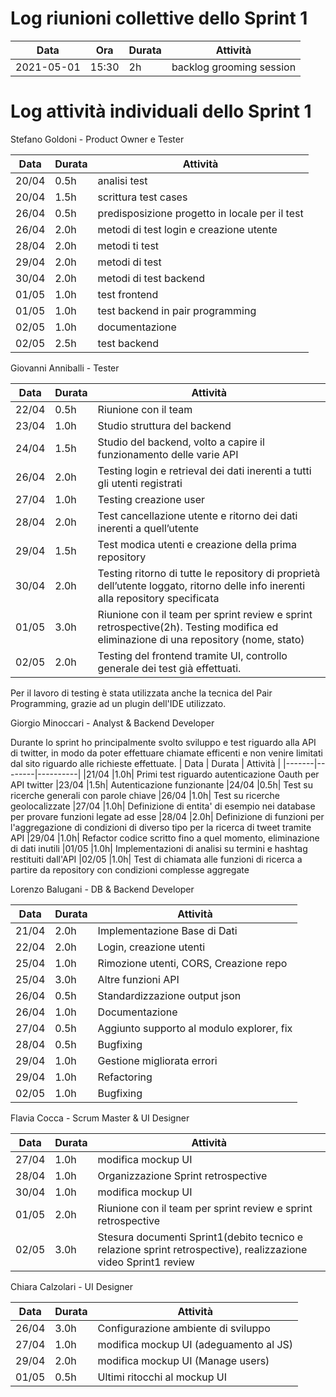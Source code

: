 # Log riunioni collettive dello Sprint 1

| Data | Ora | Durata | Attività |
|------|-----|--------|----------|
| 2021-05-01 | 15:30 | 2h | backlog grooming session |


# Log attività individuali dello Sprint 1

Stefano Goldoni - Product Owner e Tester

| Data  | Durata | Attività |
|-------|--------|----------|
|20/04 |0.5h |analisi test
|20/04 |1.5h |scrittura test cases
|26/04 |0.5h |predisposizione progetto in locale per il test
|26/04 |2.0h |metodi di test login e creazione utente
|28/04 |2.0h |metodi ti test
|29/04 |2.0h |metodi di test
|30/04 |2.0h |metodi di test backend
|01/05 |1.0h |test frontend
|01/05 |1.0h |test backend in pair programming
|02/05 |1.0h |documentazione
|02/05 |2.5h |test backend

Giovanni Anniballi - Tester  

| Data  | Durata | Attività |
|-------|--------|----------|
|22/04 |0.5h| Riunione con il team
|23/04 |1.0h| Studio struttura del backend
|24/04 |1.5h| Studio del backend, volto a capire il funzionamento delle varie API
|26/04 |2.0h| Testing login e retrieval dei dati inerenti a tutti gli utenti registrati
|27/04 |1.0h| Testing creazione user
|28/04 |2.0h| Test cancellazione utente e ritorno dei dati inerenti a quell’utente
|29/04 |1.5h| Test modica utenti e creazione della prima repository
|30/04 |2.0h| Testing ritorno di tutte le repository di proprietà dell’utente loggato, ritorno delle info inerenti alla repository specificata
|01/05 |3.0h| Riunione con il team per sprint review e sprint retrospective(2h). Testing modifica ed eliminazione di una repository (nome, stato)
|02/05 |2.0h| Testing del frontend tramite UI, controllo generale dei test già effettuati.

Per il lavoro di testing è stata utilizzata anche la tecnica del Pair Programming, grazie ad un plugin dell'IDE utilizzato.

Giorgio Minoccari - Analyst & Backend Developer

Durante lo sprint ho principalmente svolto sviluppo e test riguardo alla API di twitter, in modo da poter effettuare chiamate efficenti e non venire limitati dal sito riguardo alle richieste effettuate.
| Data  | Durata | Attività |
|-------|--------|----------|
|21/04 |1.0h| Primi test riguardo autenticazione Oauth per API twitter
|23/04 |1.5h| Autenticazione funzionante
|24/04 |0.5h| Test su ricerche generali con parole chiave
|26/04 |1.0h| Test su ricerche geolocalizzate 
|27/04 |1.0h| Definizione di entita' di esempio nei database per provare funzioni legate ad esse
|28/04 |2.0h| Definizione di funzioni per l'aggregazione di condizioni di diverso tipo per la ricerca di tweet tramite API
|29/04 |1.0h| Refactor codice scritto fino a quel momento, eliminazione di dati inutili
|01/05 |1.0h| Implementazioni di analisi su termini e hashtag restituiti dall'API
|02/05 |1.0h| Test di chiamata alle funzioni di ricerca a partire da repository con condizioni complesse aggregate


Lorenzo Balugani - DB & Backend Developer

| Data  | Durata | Attività |
|-------|--------|----------|
|21/04 | 2.0h | Implementazione Base di Dati
|22/04 | 2.0h | Login, creazione utenti 
|25/04 | 1.0h | Rimozione utenti, CORS, Creazione repo
|25/04 | 3.0h | Altre funzioni API
|26/04 | 0.5h | Standardizzazione output json
|26/04 | 1.0h | Documentazione
|27/04 | 0.5h | Aggiunto supporto al modulo explorer, fix
|28/04 | 0.5h | Bugfixing
|29/04 | 1.0h | Gestione migliorata errori
|29/04 | 1.0h | Refactoring
|02/05 | 1.0h | Bugfixing


Flavia Cocca - Scrum Master & UI Designer

| Data  | Durata | Attività |
|-------|--------|----------|
|27/04 | 1.0h | modifica mockup UI
|28/04 | 1.0h | Organizzazione Sprint retrospective
|30/04 | 1.0h | modifica mockup UI
|01/05 | 2.0h | Riunione con il team per sprint review e sprint retrospective
|02/05 | 3.0h | Stesura documenti Sprint1(debito tecnico e relazione sprint retrospective), realizzazione video Sprint1 review


Chiara Calzolari - UI Designer

| Data  | Durata | Attività |
|-------|--------|----------|
|26/04 | 3.0h | Configurazione ambiente di sviluppo
|27/04 | 1.0h | modifica mockup UI (adeguamento al JS)
|29/04 | 2.0h | modifica mockup UI (Manage users)
|01/05 | 0.5h | Ultimi ritocchi al mockup UI
